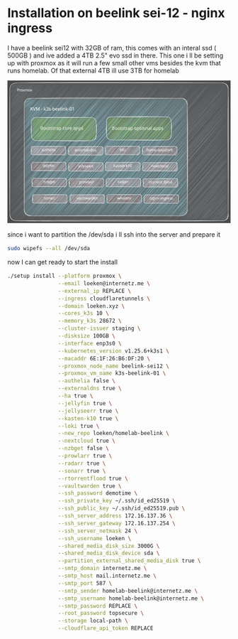 # Installation on beelink sei-12 - nginx ingress
I have a beelink sei12 with 32GB of ram, this comes with an interal ssd ( 500GB ) and ive added a 4TB 2.5" evo ssd in there. This one i ll be setting up with proxmox as it will run a few small other vms besides the kvm that runs homelab. Of that external 4TB ill use 3TB for homelab

![Beelink](Excalidraw/beelink.svg)

since i want to partition the /dev/sda i ll ssh into the server and prepare it
```bash
sudo wipefs --all /dev/sda
```

now I can get ready to start the install 

```bash
./setup install --platform proxmox \
				--email loeken@internetz.me \
				--external_ip REPLACE \
				--ingress cloudflaretunnels \
				--domain loeken.xyz \
				--cores_k3s 10 \
				--memory_k3s 28672 \
				--cluster-issuer staging \
				--disksize 100GB \
				--interface enp3s0 \
				--kubernetes_version v1.25.6+k3s1 \
				--macaddr 6E:1F:26:B6:DF:20 \
				--proxmox_node_name beelink-sei12 \
				--proxmox_vm_name k3s-beelink-01 \
				--authelia false \
				--externaldns true \
				--ha true \
				--jellyfin true \
				--jellyseerr true \
				--kasten-k10 true \
				--loki true \
				--new_repo loeken/homelab-beelink \
				--nextcloud true \
				--nzbget false \
				--prowlarr true \
				--radarr true \
				--sonarr true \
				--rtorrentflood true \
				--vaultwarden true \
				--ssh_password demotime \
				--ssh_private_key ~/.ssh/id_ed25519 \
				--ssh_public_key ~/.ssh/id_ed25519.pub \
				--ssh_server_address 172.16.137.36 \
				--ssh_server_gateway 172.16.137.254 \
				--ssh_server_netmask 24 \
				--ssh_username loeken \
				--shared_media_disk_size 3000G \
				--shared_media_disk_device sda \
				--partition_external_shared_media_disk true \
				--smtp_domain internetz.me \
				--smtp_host mail.internetz.me \
				--smtp_port 587 \
				--smtp_sender homelab-beelink@internetz.me \
				--smtp_username homelab-beelink@internetz.me \
				--smtp_password REPLACE \
				--root_password topsecure \
				--storage local-path \
				--cloudflare_api_token REPLACE

```

